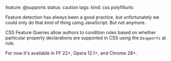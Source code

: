 feature: @supports
status: caution
tags: 
kind: css
polyfillurls:

Feature detection has always been a good practice, but unfortunately we could only do that kind of thing using JavaScript. But not anymore. 

CSS Feature Queries allow authors to condition rules based on whether particular property declarations are supported in CSS using the `@supports` at rule.

For now it's available in FF 22+, Opera 12.1+, and Chrome 28+.
